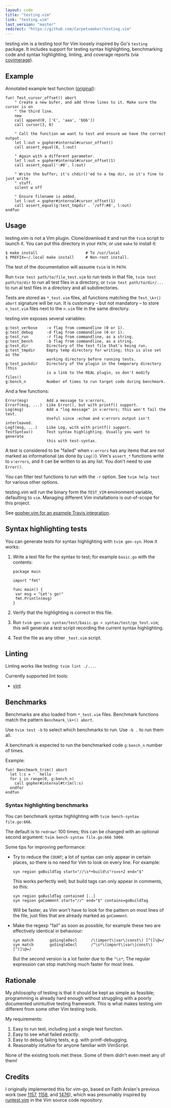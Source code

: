 ```yaml
---
layout: code
title: "testing.vim"
link: "testing.vim"
last_version: "master"
redirect: "https://github.com/Carpetsmoker/testing.vim"
---
```


testing.vim is a testing tool for Vim loosely inspired by Go's `testing`
package. It includes support for testing syntax highlighting, benchmarking code
and syntax highlighting, linting,  and coverage reports (via [covimerage][cov]).

Example
-------

Annotated example test function
([original](https://github.com/Carpetsmoker/gopher.vim/blob/acb9e38/autoload/gopher/internal_test.vim#L25-L39)):

```vim
fun! Test_cursor_offset() abort
	" Create a new bufer, and add three lines to it. Make sure the cursor is on
	" the third line.
	new
	call append(0, ['€', 'aaa', 'bbb'])
	call cursor(3, 0)

	" Call the function we want to test and ensure we have the correct output.
	let l:out = gopher#internal#cursor_offset()
	call assert_equal(8, l:out)

	" Again with a different parameter.
	let l:out = gopher#internal#cursor_offset(1)
	call assert_equal(':#8', l:out)

	" Write the buffer; it's chdir()'ed to a tmp dir, so it's fine to just write
	" stuff.
	silent w off

	" Ensure filename is added.
	let l:out = gopher#internal#cursor_offset(1)
	call assert_equal(g:test_tmpdir . '/off:#8', l:out)
endfun
```

Usage
-----

testing.vim is not a Vim plugin. Clone/download it and run the `tvim` script to
launch it. You can put this directory in your `PATH`, or use `make` to install
it:

	$ make install                     # To /usr/local
	$ PREFIX=~/.local make install     # Non-root install.

The test of the documentation will assume `tvim` is in `PATH`.

Run `tvim test path/to/file_test.vim` to run tests in that file, `tvim test
path/to/dir` to run all test files in a directory, or `tvim test
path/to/dir/...` to run al test files in a directory and all subdirectories.

Tests are stored as `*_test.vim` files, all functions matching the `Test_\k+()
abort` signature will be run.
It is customary – but not mandatory – to store `n_test.vim` files next to the
`n.vim` file in the same directory.

testing.vim exposes several variables:

	g:test_verbose    -v flag from commandline (0 or 1).
	g:test_debug      -d flag from commandline (0 or 1).
	g:test_run        -r flag from commandline, as a string.
	g:test_bench      -b flag from commandline, as a string.
	g:test_dir        Directory of the test file that's being run.
	g:test_tmpdir     Empty temp directory for writing; this is also set as the
	                  working directory before running tests.
	g:test_packdir    Directory of the plugin in the temporary directory (this
	                  is a link to the REAL plugin, so don't modify files!)
	g:bench_n         Number of times to run target code during benchmark.

And a few functions:

	Error(msg)        Add a message to v:errors.
	Errorf(msg, ...)  Like Error(), but with printf() support.
	Log(msg)          Add a "log message" in v:errors; this won't fail the test.
	                  Useful since :echom and v:errors output isn't interleaved.
	Logf(msg, ...)    Like Log, with with printf() support.
	TestSyntax()      Test syntax highlighting. Usually you want to generate
	                  this with test-syntax.

A test is considered to be "failed" when `v:errors` has any items that are not
marked as informational (as done by `Log()`). Vim's `assert_*` functions write
to `v:errors`, and it can be written to as any list. You don't need to use
`Error()`.

You can filter test functions to run with the `-r` option. See `tvim help test`
for various other options.

testing.vim will run the binary form the `TEST_VIM` environment variable,
defaulting to `vim`. Managing different Vim installations is out-of-scope for
this project.

See [gopher.vim for an example Travis integration](https://github.com/Carpetsmoker/gopher.vim/blob/master/.travis.yml).

Syntax highlighting tests
-------------------------

You can generate tests for syntax highlighting with `tvim gen-syn`. How it
works:

1. Write a test file for the syntax to test; for example `basic.go` with the
   contents:

       package main

       import "fmt"

       func main() {
       	var msg = "Let's go!"
       	fmt.Println(msg)
       }

2. Verify that the highlighting is correct in this file.

3. Run `tvim gen-syn syntax/test/basic.go > syntax/test/go_test.vim`; this will
   generate a test script recording the current syntax highlighting.

4. Test the file as any other `_test.vim` script.

Linting
-------

Linting works like testing: `tvim lint ./...`.

Currently supported lint tools:

- [vint](https://github.com/Kuniwak/vint)

Benchmarks
----------

Benchmarks are also loaded from `*_test.vim` files. Benchmark functions match
the pattern `Benchmark_\k+() abort`.

Use `tvim test -b` to select which benchmarks to run. Use `-b .` to run them
all.

A benchmark is expected to run the benchmarked code `g:bench_n` number of times.

Example:

```vim
fun! Benchmark_trim() abort
  let l:s = '  hello  '
  for i in range(0, g:bench_n)
    call gopher#internal#trim(l:s)
  endfor
endfun
```

### Syntax highlighting benchmarks

You can benchmark syntax highlighting with `tvim bench-syntax file.go:666`.

The default is to `redraw!` 100 times; this can be changed with an optional
second argument: `tvim bench-syntax file.go:666 5000`.

Some tips for improving performance:

- Try to reduce the `COUNT`; a lot of syntax can only appear in certain places,
  so there is no need for Vim to look on every line. For example:

      syn region goBuildTag start="//\s*+build\s"rs=s+2 end="$"

  This works perfectly well; but build tags can only appear in comments, so
  this:

      syn region goBuildTag contained [..]
	  syn region goComment start="//" end="$" contains=goBuildTag

  Will be faster, as Vim won't have to look for the pattern on most lines of the
  file, just files that are already marked as `goComment`.

- Make the regexp "fail" as soon as possible, for example these two are
  effectively identical in behaviour:

      syn match       goSingleDecl      /\(import\|var\|const\) [^(]\@=/
      syn match       goSingleDecl      /^\s*\(import\|var\|const\) [^(]\@=/

  But the second version is a lot faster due to the `^\s*`; The regular
  expression can stop matching much faster for most lines.

Rationale
---------

My philosophy of testing is that it should be kept as simple as feasible;
programming is already hard enough without struggling with a poorly documented
unintuitive testing framework. This is what makes testing.vim different from
some other Vim testing tools.

My requirements:

1. Easy to run test, including just a single test function.
2. Easy to see what failed *exactly*.
3. Easy to debug failing tests, e.g. with printf-debugging.
4. Reasonably intuitive for anyone familiar with VimScript.

None of the existing tools met these. Some of them didn't even meet any of them!

Credits
-------

I originally implemented this for vim-go, based on Fatih Arslan's previous work
(see [1157][1157], [1158][1158], and [1476][1476]), which was presumably
inspired by
[runtest.vim](https://github.com/vim/vim/blob/master/src/testdir/runtest.vim)
in the Vim source code repository.

[cov]: https://github.com/Vimjas/covimerage
[1157]: https://github.com/fatih/vim-go/pull/1157
[1158]: https://github.com/fatih/vim-go/pull/1158
[1476]: https://github.com/fatih/vim-go/pull/1476
